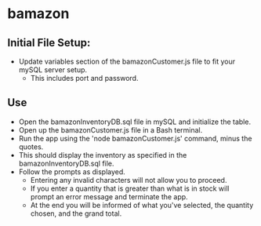 # bamazon
## Initial File Setup:
* Update variables section of the bamazonCustomer.js file to fit your mySQL server setup.
  * This includes port and password.
## Use
* Open the bamazonInventoryDB.sql file in mySQL and initialize the table.
* Open up the bamazonCustomer.js file in a Bash terminal.
* Run the app using the 'node bamazonCustomer.js' command, minus the quotes.
* This should display the inventory as specified in the bamazonInventoryDB.sql file.
* Follow the prompts as displayed.
  * Entering any invalid characters will not allow you to proceed.
  * If you enter a quantity that is greater than what is in stock will prompt an error message and terminate the app.
  * At the end you will be informed of what you've selected, the quantity chosen, and the grand total.
